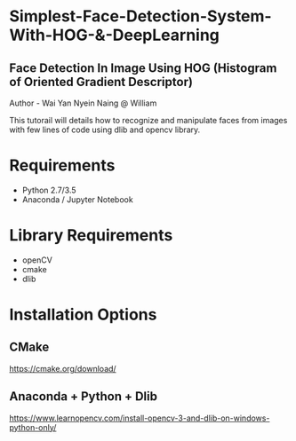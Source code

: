 # Simplest-Face-Detection-System-With-HOG-&-DeepLearning

## Face Detection In Image Using HOG (Histogram of Oriented Gradient Descriptor)

Author - Wai Yan Nyein Naing @ William

This tutorail will details how to recognize and manipulate faces from images with few lines of code using dlib and opencv library.

# Requirements

- Python 2.7/3.5
- Anaconda / Jupyter Notebook


# Library Requirements
- openCV
- cmake  
- dlib

# Installation Options

## CMake
https://cmake.org/download/

## Anaconda + Python + Dlib
https://www.learnopencv.com/install-opencv-3-and-dlib-on-windows-python-only/
